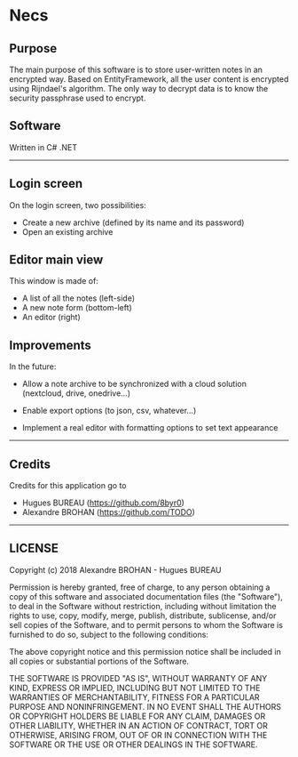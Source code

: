 # Necs

## Purpose
The main purpose of this software is to store user-written notes in an encrypted way.
Based on EntityFramework, all the user content is encrypted using Rijndael's algorithm. The only way to decrypt data is to know the security passphrase used to encrypt. 

## Software 
Written in C# .NET

----------------------

## Login screen
On the login screen, two possibilities:
- Create a new archive (defined by its name and its password)
- Open an existing archive

## Editor main view
This window is made of:
- A list of all the notes (left-side)
- A new note form (bottom-left)
- An editor (right)

## Improvements
In the future:
- Allow a note archive to be synchronized with a cloud solution (nextcloud, drive, onedrive...)

- Enable export options (to json, csv, whatever...)

- Implement a real editor with formatting options to set text appearance

-------------------------

## Credits
Credits for this application go to 
- Hugues BUREAU (https://github.com/8byr0)
- Alexandre BROHAN (https://github.com/TODO)

-------------------------

## LICENSE
Copyright (c) 2018 Alexandre BROHAN - Hugues BUREAU

Permission is hereby granted, free of charge, to any person obtaining a copy
of this software and associated documentation files (the "Software"), to deal
in the Software without restriction, including without limitation the rights
to use, copy, modify, merge, publish, distribute, sublicense, and/or sell
copies of the Software, and to permit persons to whom the Software is
furnished to do so, subject to the following conditions:

The above copyright notice and this permission notice shall be included in all
copies or substantial portions of the Software.

THE SOFTWARE IS PROVIDED "AS IS", WITHOUT WARRANTY OF ANY KIND, EXPRESS OR
IMPLIED, INCLUDING BUT NOT LIMITED TO THE WARRANTIES OF MERCHANTABILITY,
FITNESS FOR A PARTICULAR PURPOSE AND NONINFRINGEMENT. IN NO EVENT SHALL THE
AUTHORS OR COPYRIGHT HOLDERS BE LIABLE FOR ANY CLAIM, DAMAGES OR OTHER
LIABILITY, WHETHER IN AN ACTION OF CONTRACT, TORT OR OTHERWISE, ARISING FROM,
OUT OF OR IN CONNECTION WITH THE SOFTWARE OR THE USE OR OTHER DEALINGS IN THE
SOFTWARE.